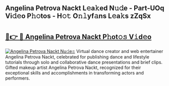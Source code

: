 ## Angelina Petrova Nackt L𝚎a𝚔ed N𝚞𝚍e - Part-UOq Vi𝚍𝚎o P𝚑𝚘tos - H𝚘𝚝 O𝚗𝚕yf𝚊ns L𝚎a𝚔s zZqSx

# <h2><a href="http://kf6s7wx.oniu.top/?m=Angelina+Petrova+Nackt">🔗👉 🔴 Angelina Petrova Nackt P𝚑ot𝚘𝚜 V𝚒d𝚎o</a></h2>

[![Angelina Petrova Nackt Nu𝚍e𝚜](https://i.imgur.com/0qMVB7G.gif)](http://kf6s7wx.oniu.top/?m=Angelina+Petrova+Nackt)
Virtual dance creator and web entertainer Angelina Petrova Nackt, celebrated for publishing dance and lifestyle tutorials through solo and collaborative dance presentations and brief clips. Gifted makeup artist Angelina Petrova Nackt, recognized for their exceptional skills and accomplishments in transforming actors and performers.  
